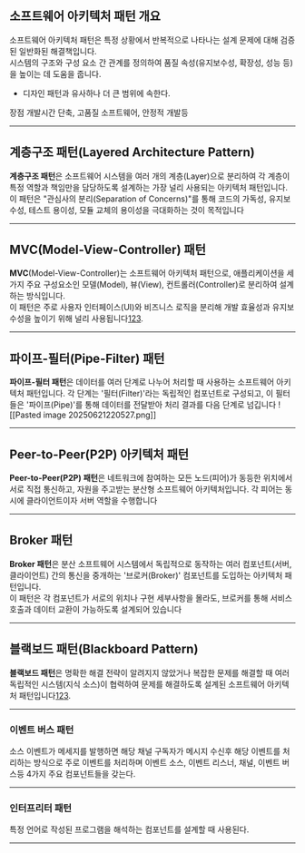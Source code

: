 ## 소프트웨어 아키텍처 패턴 개요

소프트웨어 아키텍처 패턴은 특정 상황에서 반복적으로 나타나는 설계 문제에 대해 검증된 일반화된 해결책입니다.  
시스템의 구조와 구성 요소 간 관계를 정의하여 품질 속성(유지보수성, 확장성, 성능 등)을 높이는 데 도움을 줍니다.

- 디자인 패턴과 유사하나 더 큰 범위에 속한다.

장점
개발시간 단축, 고품질 소프트웨어, 안정적 개발등

---
## 계층구조 패턴(Layered Architecture Pattern)

**계층구조 패턴**은 소프트웨어 시스템을 여러 개의 계층(Layer)으로 분리하여 각 계층이 특정 역할과 책임만을 담당하도록 설계하는 가장 널리 사용되는 아키텍처 패턴입니다.  
이 패턴은 "관심사의 분리(Separation of Concerns)"를 통해 코드의 가독성, 유지보수성, 테스트 용이성, 모듈 교체의 용이성을 극대화하는 것이 목적입니다

---

## MVC(Model-View-Controller) 패턴

**MVC**(Model-View-Controller)는 소프트웨어 아키텍처 패턴으로, 애플리케이션을 세 가지 주요 구성요소인 모델(Model), 뷰(View), 컨트롤러(Controller)로 분리하여 설계하는 방식입니다.  
이 패턴은 주로 사용자 인터페이스(UI)와 비즈니스 로직을 분리해 개발 효율성과 유지보수성을 높이기 위해 널리 사용됩니다[1](https://en.wikipedia.org/wiki/Model%E2%80%93view%E2%80%93controller)[2](https://developer.mozilla.org/en-US/docs/Glossary/MVC)[3](https://www.ramotion.com/blog/mvc-architecture-in-web-application/).


---
## 파이프-필터(Pipe-Filter) 패턴

**파이프-필터 패턴**은 데이터를 여러 단계로 나누어 처리할 때 사용하는 소프트웨어 아키텍처 패턴입니다. 각 단계는 '필터(Filter)'라는 독립적인 컴포넌트로 구성되고, 이 필터들은 '파이프(Pipe)'를 통해 데이터를 전달받아 처리 결과를 다음 단계로 넘깁니다
![[Pasted image 20250621220527.png]]

---

## Peer-to-Peer(P2P) 아키텍처 패턴

**Peer-to-Peer(P2P) 패턴**은 네트워크에 참여하는 모든 노드(피어)가 동등한 위치에서 서로 직접 통신하고, 자원을 주고받는 분산형 소프트웨어 아키텍처입니다. 각 피어는 동시에 클라이언트이자 서버 역할을 수행합니다

---
## Broker 패턴

**Broker 패턴**은 분산 소프트웨어 시스템에서 독립적으로 동작하는 여러 컴포넌트(서버, 클라이언트) 간의 통신을 중개하는 '브로커(Broker)' 컴포넌트를 도입하는 아키텍처 패턴입니다.  
이 패턴은 각 컴포넌트가 서로의 위치나 구현 세부사항을 몰라도, 브로커를 통해 서비스 호출과 데이터 교환이 가능하도록 설계되어 있습니다

---

## 블랙보드 패턴(Blackboard Pattern)

**블랙보드 패턴**은 명확한 해결 전략이 알려지지 않았거나 복잡한 문제를 해결할 때 여러 독립적인 시스템(지식 소스)이 협력하여 문제를 해결하도록 설계된 소프트웨어 아키텍처 패턴입니다[1](https://adjh54.tistory.com/454)[2](https://mingrammer.com/translation-10-common-software-architectural-patterns-in-a-nutshell/)[3](https://sengwoolee.dev/15).

---

### 이벤트 버스 패턴

소스 이벤트가 메세지를 발행하면 해당 채널 구독자가 메시지 수신후 해당 이벤트를 처리하는 방식으로 주로 이벤트를 처리하며 이벤트 소스, 이벤트 리스너, 채널, 이벤트 버스등 4가지 주요 컴포넌트들을 갖는다.

---

### 인터프리터 패턴

특정 언어로 작성된 프로그램을 해석하는 컴포넌트를 설계할 때 사용된다.

---

